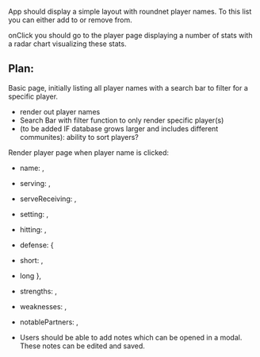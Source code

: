 App should display a simple layout with roundnet player names. To this list you can either add to or remove from. 

onClick you should go to the player page displaying a number of stats with a radar chart visualizing these stats.

## Plan:

Basic page, initially listing all player names with a search bar to filter for a specific player. 
  - render out player names
  - Search Bar with filter function to only render specific player(s)
  - (to be added IF database grows larger and includes different communites): ability to sort players? 

Render player page when player name is clicked: 
 - name: ,
 - serving: ,
 - serveReceiving: ,
 - setting: ,
 - hitting: ,
 - defense: {
  - short: ,
  - long
  },
 - strengths: ,
 - weaknesses: ,
 - notablePartners: ,

 - Users should be able to add notes which can be opened in a modal. These notes can be edited and saved. 

 